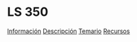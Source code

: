 # LS 350 

[Información](info.md)
[Descripción](about.md)
[Temario](syllabus.md)
[Recursos](resources.md)
